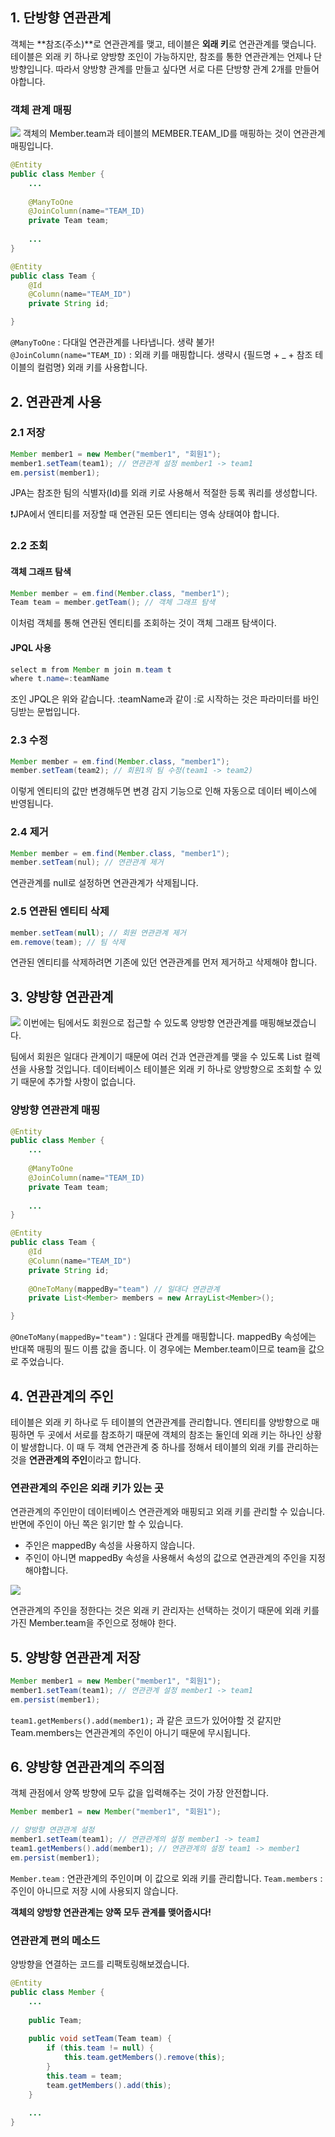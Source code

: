 ## 1. 단방향 연관관계
객체는 **참조(주소)**로 연관관계를 맺고, 테이블은 **외래 키**로 연관관계를 맺습니다.
테이블은 외래 키 하나로 양방향 조인이 가능하지만, 참조를 통한 연관관계는 언제나 단방향입니다.
따라서 양방향 관계를 만들고 싶다면 서로 다른 단방향 관계 2개를 만들어야합니다.

### 객체 관계 매핑
![](https://images.velog.io/images/offsujin/post/e04716d3-b2e2-4e65-b456-39f99b937913/jpa.png)
객체의 Member.team과 테이블의 MEMBER.TEAM_ID를 매핑하는 것이 연관관계 매핑입니다.

```java
@Entity
public class Member {
	...
    
	@ManyToOne
    @JoinColumn(name="TEAM_ID)
    private Team team;
    
    ...
}

@Entity
public class Team {
	@Id
    @Column(name="TEAM_ID")
    private String id;

}
```
`@ManyToOne` : 다대일 연관관계를 나타냅니다. 생략 불가!
`@JoinColumn(name="TEAM_ID)` : 외래 키를 매핑합니다. 생략시 {필드명 + _ + 참조 테이블의 컬럼명} 외래 키를 사용합니다.

## 2. 연관관계 사용
### 2.1 저장
```java
Member member1 = new Member("member1", "회원1");
member1.setTeam(team1); // 연관관계 설정 member1 -> team1
em.persist(member1);
```

JPA는 참조한 팀의 식별자(Id)를 외래 키로 사용해서 적절한 등록 쿼리를 생성합니다.

❗️JPA에서 엔티티를 저장할 때 연관된 모든 엔티티는 영속 상태여야 합니다.

### 2.2 조회

#### 객체 그래프 탐색
```java
Member member = em.find(Member.class, "member1");
Team team = member.getTeam(); // 객체 그래프 탐색
```

이처럼 객체를 통해 연관된 엔티티를 조회하는 것이 객체 그래프 탐색이다.
#### JPQL 사용

```java
select m from Member m join m.team t
where t.name=:teamName
```

조인 JPQL은 위와 같습니다. :teamName과 같이 :로 시작하는 것은 파라미터를 바인딩받는 문법입니다.

### 2.3 수정
```java
Member member = em.find(Member.class, "member1");
member.setTeam(team2); // 회원1의 팀 수정(team1 -> team2)
```
이렇게 엔티티의 값만 변경해두면 변경 감지 기능으로 인해 자동으로 데이터 베이스에 반영됩니다.

### 2.4 제거
```java
Member member = em.find(Member.class, "member1");
member.setTeam(nul); // 연관관계 제거
```
연관관계를 null로 설정하면 연관관계가 삭제됩니다.

### 2.5 연관된 엔티티 삭제
```java
member.setTeam(null); // 회원 연관관계 제거
em.remove(team); // 팀 삭제
```
연관된 엔티티를 삭제하려면 기존에 있던 연관관계를 먼저 제거하고 삭제해야 합니다.

## 3. 양방향 연관관계
![](https://images.velog.io/images/offsujin/post/ba799220-0250-47db-b7ef-d06294f0a68e/jpa2.png)
이번에는 팀에서도 회원으로 접근할 수 있도록 양방향 연관관계를 매핑해보겠습니다.

팀에서 회원은 일대다 관계이기 때문에 여러 건과 연관관계를 맺을 수 있도록 List 컬렉션을 사용할 것입니다.
데이터베이스 테이블은 외래 키 하나로 양방향으로 조회할 수 있기 때문에 추가할 사항이 없습니다.

### 양방향 연관관계 매핑
```java
@Entity
public class Member {
	...
    
	@ManyToOne
    @JoinColumn(name="TEAM_ID)
    private Team team;
    
    ...
}

@Entity
public class Team {
	@Id
    @Column(name="TEAM_ID")
    private String id;
    
    @OneToMany(mappedBy="team") // 일대다 연관관계
    private List<Member> members = new ArrayList<Member>();

}
```
`@OneToMany(mappedBy="team")` : 일대다 관계를 매핑합니다. mappedBy 속성에는 반대쪽 매핑의 필드 이름 값을 줍니다. 이 경우에는 Member.team이므로 team을 값으로 주었습니다.

## 4. 연관관계의 주인
테이블은 외래 키 하나로 두 테이블의 연관관계를 관리합니다.
엔티티를 양방향으로 매핑하면 두 곳에서 서로를 참조하기 때문에 객체의 참조는 둘인데 외래 키는 하나인 상황이 발생합니다.
이 때 두 객체 연관관계 중 하나를 정해서 테이블의 외래 키를 관리하는 것을 **연관관계의 주인**이라고 합니다.

### 연관관계의 주인은 외래 키가 있는 곳
연관관계의 주인만이 데이터베이스 연관관계와 매핑되고 외래 키를 관리할 수 있습니다.
반면에 주인이 아닌 쪽은 읽기만 할 수 있습니다.

- 주인은 mappedBy 속성을 사용하지 않습니다.
- 주인이 아니면 mappedBy 속성을 사용해서 속성의 값으로 연관관계의 주인을 지정해야합니다.

![](https://images.velog.io/images/offsujin/post/f6877e51-deb1-4227-bfb1-2564ee1b257d/wndls.png)

연관관계의 주인을 정한다는 것은 외래 키 관리자는 선택하는 것이기 때문에 외래 키를 가진 Member.team을 주인으로 정해야 한다.

## 5. 양방향 연관관계 저장

```java
Member member1 = new Member("member1", "회원1");
member1.setTeam(team1); // 연관관계 설정 member1 -> team1
em.persist(member1);
```
`team1.getMembers().add(member1);` 과 같은 코드가 있어야할 것 같지만 Team.members는 연관관계의 주인이 아니기 때문에 무시됩니다.

## 6. 양방향 연관관계의 주의점

객체 관점에서 양쪽 방향에 모두 값을 입력해주는 것이 가장 안전합니다.

```java
Member member1 = new Member("member1", "회원1");

// 양방향 연관관계 설정
member1.setTeam(team1); // 연관관계의 설정 member1 -> team1
team1.getMembers().add(member1); // 연관관계의 설정 team1 -> member1
em.persist(member1);
```
`Member.team` : 연관관계의 주인이며 이 값으로 외래 키를 관리합니다.
`Team.members` : 주인이 아니므로 저장 시에 사용되지 않습니다.

**객체의 양방향 연관관계는 양쪽 모두 관계를 맺어줍시다!**

### 연관관계 편의 메소드
양방향을 연결하는 코드를 리팩토링해보겠습니다.
```java
@Entity
public class Member {
	...
    
	public Team;
    
    public void setTeam(Team team) {
		if (this.team != null) {
        	this.team.getMembers().remove(this);
        }
        this.team = team;
        team.getMembers().add(this);
    }
    
    ...
}
